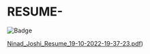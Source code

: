# RESUME-

![Badge](https://visitor-counter-badge.vercel.app/api/Ninadjoshi212/Resume-/)



[Ninad_Joshi_Resume_19-10-2022-19-37-23.pdf](https://github.com/Ninadjoshi212/RESUME-/blob/main/Ninad_Joshi_Resume_19-10-2022-19-37-23.pdf))
